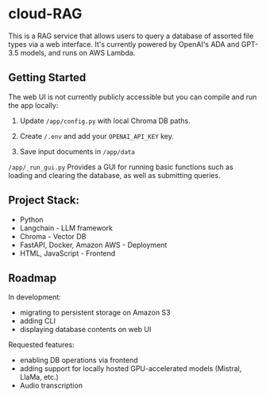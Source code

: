 # cloud-RAG

This is a RAG service that allows users to query a database of assorted file types via a web interface. It's currently powered by OpenAI's ADA and GPT-3.5 models, and runs on AWS Lambda.

## Getting Started

The web UI is not currently publicly accessible but you can compile and run the app locally:

1. Update <code>/app/config.py</code> with local Chroma DB paths.

2. Create <code>/.env</code> and add your <code>OPENAI_API_KEY</code> key.

3. Save input documents in <code>/app/data</code>

<code>/app/_run_gui.py</code> Provides a GUI for running basic functions such as loading and clearing the database, as well as submitting queries.


## Project Stack:

- Python
- Langchain - LLM framework
- Chroma - Vector DB
- FastAPI, Docker, Amazon AWS - Deployment
- HTML, JavaScript - Frontend

## Roadmap

In development:
- migrating to persistent storage on Amazon S3
- adding CLI
- displaying database contents on web UI

Requested features:
- enabling DB operations via frontend
- adding support for locally hosted GPU-accelerated models (Mistral, LlaMa, etc.)
- Audio transcription


